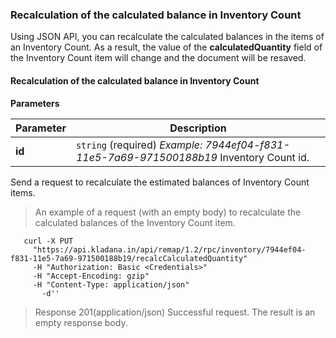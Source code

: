 ### Recalculation of the calculated balance in Inventory Count

Using JSON API, you can recalculate the calculated balances in the items of an Inventory Count. As a result, the value of the **calculatedQuantity** field of the Inventory Count item will change and the document will be resaved.

#### Recalculation of the calculated balance in Inventory Count

**Parameters**

| Parameter | Description |
| ------- | ---- |
| **id** | `string` (required) *Example: 7944ef04-f831-11e5-7a69-971500188b19* Inventory Count id. |

Send a request to recalculate the estimated balances of Inventory Count items.

> An example of a request (with an empty body) to recalculate the calculated balances of the Inventory Count item.

```shell
   curl -X PUT
     "https://api.kladana.in/api/remap/1.2/rpc/inventory/7944ef04-f831-11e5-7a69-971500188b19/recalcCalculatedQuantity"
     -H "Authorization: Basic <Credentials>"
     -H "Accept-Encoding: gzip"
     -H "Content-Type: application/json"
       -d''
```

> Response 201(application/json)
Successful request. The result is an empty response body.
